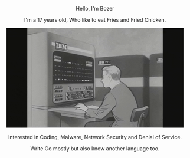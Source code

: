 <p align="center">
    Hello, I'm Bozer
</p>

<p align="center">
    I'm a 17 years old, Who like to eat Fries and Fried Chicken.
</p>

<p align="center">
    <img src="qweoiuqweiu.gif" alt="Typing">
</p>

<p align="center">Interested in Coding, Malware, Network Security and Denial of Service.</p>
<p align="center">Write Go mostly but also know another language too.</p>
